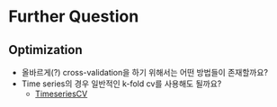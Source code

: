 # Further Question

## Optimization
- 올바르게(?) cross-validation을 하기 위해서는 어떤 방법들이 존재할까요?
- Time series의 경우 일반적인 k-fold cv를 사용해도 될까요?
    - [TimeseriesCV](https://towardsdatascience.com/time-series-nested-cross-validation-76adba623eb9)

